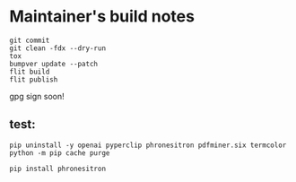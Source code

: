 # Maintainer's build notes

```
git commit 
git clean -fdx --dry-run
tox
bumpver update --patch
flit build
flit publish

```
gpg sign soon!

## test:
```
pip uninstall -y openai pyperclip phronesitron pdfminer.six termcolor
python -m pip cache purge

pip install phronesitron
```
